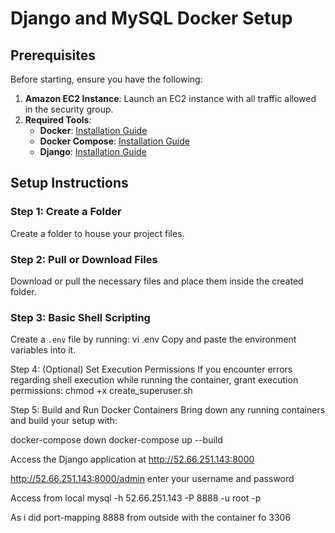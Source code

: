 # Django and MySQL Docker Setup

## Prerequisites
Before starting, ensure you have the following:

1. **Amazon EC2 Instance**: Launch an EC2 instance with all traffic allowed in the security group.
2. **Required Tools**: 
   - **Docker**: [Installation Guide](https://docs.docker.com/engine/install/ubuntu/)
   - **Docker Compose**: [Installation Guide](https://www.digitalocean.com/community/tutorials/how-to-install-and-use-docker-compose-on-ubuntu-20-04)
   - **Django**: [Installation Guide](https://www.digitalocean.com/community/tutorials/how-to-install-the-django-web-framework-on-ubuntu-22-04)

## Setup Instructions

### Step 1: Create a Folder
Create a folder to house your project files.

### Step 2: Pull or Download Files
Download or pull the necessary files and place them inside the created folder.

### Step 3: Basic Shell Scripting
Create a `.env` file by running:
vi .env
Copy and paste the environment variables into it.

Step 4: (Optional) Set Execution Permissions
If you encounter errors regarding shell execution while running the container, grant execution permissions:
chmod +x create_superuser.sh

Step 5: Build and Run Docker Containers
Bring down any running containers and build your setup with:

docker-compose down
docker-compose up --build

Access the Django application at http://52.66.251.143:8000

http://52.66.251.143:8000/admin
enter your username and password

Access from local 
mysql -h 52.66.251.143 -P 8888 -u root -p


As i did port-mapping 8888 from outside with the container fo 3306
